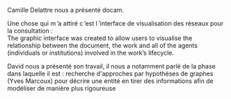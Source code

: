 

Camille Delattre nous a présenté docam.

Une chose qui m ’a attiré c ’est l ’interface de visualisation des réseaux pour la consultation :  
The graphic interface was created to allow users to visualise the relationship between the document, the work and all of the agents (individuals or institutions) involved in the work’s lifecycle.

David nous a présenté son travail, il nous a notamment parlé de la phase dans laquelle il est : recherche d'approches par hypothèses de graphes (Yves Marcoux) pour décrire une entité en tirer des informations afin de modéliser de manière plus rigoureuse